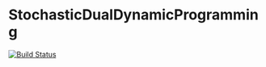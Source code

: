 # StochasticDualDynamicProgramming

[![Build Status](https://travis-ci.org/blegat/StochasticDualDynamicProgramming.jl.svg?branch=master)](https://travis-ci.org/blegat/StochasticDualDynamicProgramming.jl)

